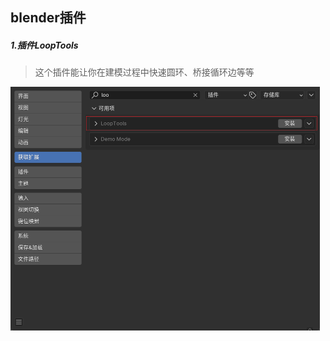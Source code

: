 ## blender插件

##### 1.插件LoopTools

> 这个插件能让你在建模过程中快速圆环、桥接循环边等等

<img src="../../assets/image-20241228203637019.png" alt="image-20241228203637019" style="zoom:50%;" />